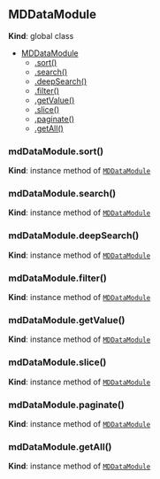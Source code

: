 <a name="MDDataModule"></a>

## MDDataModule

**Kind**: global class

-   [MDDataModule](#MDDataModule)
    -   [.sort()](#MDDataModule+sort)
    -   [.search()](#MDDataModule+search)
    -   [.deepSearch()](#MDDataModule+deepSearch)
    -   [.filter()](#MDDataModule+filter)
    -   [.getValue()](#MDDataModule+getValue)
    -   [.slice()](#MDDataModule+slice)
    -   [.paginate()](#MDDataModule+paginate)
    -   [.getAll()](#MDDataModule+getAll)

<a name="MDDataModule+sort"></a>

### mdDataModule.sort()

**Kind**: instance method of [<code>MDDataModule</code>](#MDDataModule)  
<a name="MDDataModule+search"></a>

### mdDataModule.search()

**Kind**: instance method of [<code>MDDataModule</code>](#MDDataModule)  
<a name="MDDataModule+deepSearch"></a>

### mdDataModule.deepSearch()

**Kind**: instance method of [<code>MDDataModule</code>](#MDDataModule)  
<a name="MDDataModule+filter"></a>

### mdDataModule.filter()

**Kind**: instance method of [<code>MDDataModule</code>](#MDDataModule)  
<a name="MDDataModule+getValue"></a>

### mdDataModule.getValue()

**Kind**: instance method of [<code>MDDataModule</code>](#MDDataModule)  
<a name="MDDataModule+slice"></a>

### mdDataModule.slice()

**Kind**: instance method of [<code>MDDataModule</code>](#MDDataModule)  
<a name="MDDataModule+paginate"></a>

### mdDataModule.paginate()

**Kind**: instance method of [<code>MDDataModule</code>](#MDDataModule)  
<a name="MDDataModule+getAll"></a>

### mdDataModule.getAll()

**Kind**: instance method of [<code>MDDataModule</code>](#MDDataModule)
